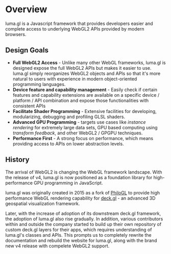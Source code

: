 # Overview

luma.gl is a Javascript framework that provides developers easier and complete access to underlying WebGL2 APIs provided by modern browsers.


## Design Goals

- **Full WebGL2 Access** - Unlike many other WebGL frameworks, luma.gl is designed expose the full WebGL2 APIs but makes it easier to use. luma.gl simply reorganizes WebGL2 objects and APIs so that it's more natural to users with experience in modern object-oriented programming languages.
- **Device feature and capability management** - Easily check if certain features and capability extensions are available on a specific device / platform / API combination and expose those functionalities with consistent APIs
- **Facilitate Shader Programming** - Extensive facilities for developing, modularizing, debugging and profiling GLSL shaders.
- **Advanced GPU Programming** - targets use cases like *instance rendering* for extremely large data sets, GPU based computing using *transform feedback*, and other WebGL2 / GPGPU techniques.
- **Performance First** - A strong focus on performance, which means providing access to APIs on lower abstraction levels.


## History

The arrival of WebGL2 is changing the WebGL framework landscape. With the release of v4, luma.gl is now positioned as a foundation library for high-performance GPU programming in JavaScript.

luma.gl was originally created in 2015 as a fork of [PhiloGL](https://github.com/philogb/philogl) to provide high performance WebGL rendering capability for [deck.gl](https://github.com/uber/deck.gl) - an advanced 3D geospatial visualization framework.

Later, with the increase of adoption of its downstream deck.gl framework, the adoption of luma.gl also rise gradually. In addition, various contributors within and outside the company started to build up their own repository of custom deck.gl layers for their apps, which requires understanding of luma.gl's classes and APIs. This prompts us to completely rewrite the documentation and rebuild the website for luma.gl, along with the brand new v4 release with compelete WebGL2 support.
